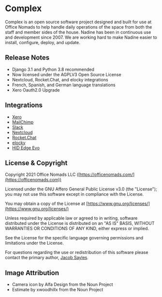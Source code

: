 

# Complex

Complex is an open source software project designed and built for use at Office Nomads to help handle daily operations of the space from both the staff and member sides of the house. Nadine has been in continuous use and development since 2007. We are working hard to make Nadine easier to install, configure, deploy, and update.


## Release Notes

- Django 3.1 and Python 3.8 recommended
- Now licensed under the AGPLV3 Open Source License
- Nextcloud, Rocket.Chat, and elocky integrations
- French, Spanish, and German language translations
- Xero Oauth2.0 Upgrade

## Integrations
- [Xero](https://xero.com)
- [MailChimp](https://mailchimp.com)
- [Slack](https://slack.com/)
- [Nextcloud](https://nextcloud.com)
- [Rocket.Chat](https://rocket.chat)
- [elocky](https://elocky.com)
- [HID Edge Evo](https://www.hidglobal.com/products/controllers/edge-evo)

## License & Copyright

Copyright 2021 Office Nomads LLC ([https://officenomads.com/](https://officenomads.com))

Licensed under the GNU Affero General Public License v3.0 (the "License");
you may not use this software except in compliance with the License.

You may obtain a copy of the License at [https://www.gnu.org/licenses/](https://www.gnu.org/licenses/)

Unless required by applicable law or agreed to in writing, software distributed under the License is distributed on an "AS IS" BASIS, WITHOUT WARRANTIES OR CONDITIONS OF ANY KIND, either express or implied.

See the License for the specific language governing permissions and limitations under the License.

For questions regarding the use or redistribution of this software please contact the primary author, [Jacob Sayles](jacob@officenomads.com).

## Image Attribution

- Camera icon by Alfa Design from the Noun Project
- Estimate by xwoodhillx from the Noun Project  
